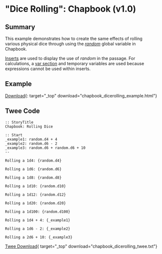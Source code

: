 # "Dice Rolling": Chapbook (v1.0)

## Summary

This example demonstrates how to create the same effects of rolling various physical dice through using the *[random](https://klembot.github.io/chapbook/guide/state/randomness.html)* global variable in Chapbook.

[Inserts](https://klembot.github.io/chapbook/guide/modifiers-and-inserts/) are used to display the use of *random* in the passage. For calculations, a [var section](https://klembot.github.io/chapbook/guide/state/the-vars-section.html) and temporary variables are used because expressions cannot be used within inserts.

## Example

[Download](chapbook_dicerolling_example.html){: target="_top" download="chapbook_dicerolling_example.html"}

## Twee Code

```twee
:: StoryTitle
Chapbook: Rolling Dice

:: Start
_example1: random.d4 + 4
_example2: random.d6 - 2
_example3: random.d6 + random.d6 + 10
--

Rolling a 1d4: {random.d4}

Rolling a 1d6: {random.d6}

Rolling a 1d8: {random.d8}

Rolling a 1d10: {random.d10}

Rolling a 1d12: {random.d12}

Rolling a 1d20: {random.d20}

Rolling a 1d100: {random.d100}

Rolling a 1d4 + 4: {_example1}

Rolling a 1d6 - 2: {_example2}

Rolling a 2d6 + 10: {_example3}

```

[Twee Download](chapbook_dicerolling_twee.txt){ target="_top" download="chapbook_dicerolling_twee.txt"}
